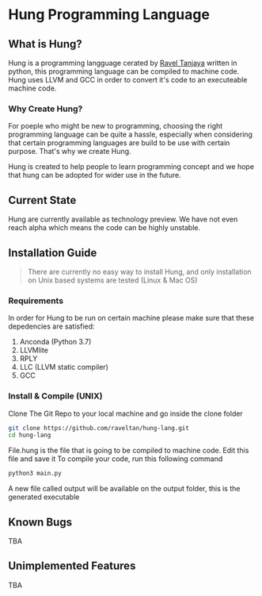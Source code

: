 # Hung Programming Language
## What is Hung?
Hung is a programming langguage cerated by [Ravel Tanjaya](https://www.instagram.com/raveltan) written in python, this programming language can be compiled to machine code. Hung uses LLVM and GCC in order to convert it's code to an executeable machine code.

### Why Create Hung?
For poeple who might be new to programming, choosing the right programming language can be quite a hassle, especially when considering that certain programming languages are build to be use with certain purpose. That's why we create Hung.<br>

Hung is created to help people to learn programming concept and we hope that hung can be adopted for wider use in the future.

## Current State
Hung are currently available as technology preview. We have not even reach alpha which means the code can be highly unstable.

## Installation Guide
>There are currently no easy way to install Hung, and only installation on Unix based systems are tested (Linux & Mac OS)

### Requirements
In order for Hung to be run on certain machine please make sure that these depedencies are satisfied:
1. Anconda (Python 3.7)
2. LLVMlite
3. RPLY
4. LLC (LLVM static compiler)
5. GCC 

### Install & Compile (UNIX)
Clone The Git Repo to your local machine and go inside the clone folder
```bash 
git clone https://github.com/raveltan/hung-lang.git
cd hung-lang
```
File.hung is the file that is going to be compiled to machine code.
Edit this file and save it
To compile your code, run this following command
```bash
python3 main.py
```
A new file called output will be available on the output folder, this is the generated executable

## Known Bugs
TBA

## Unimplemented Features
TBA

